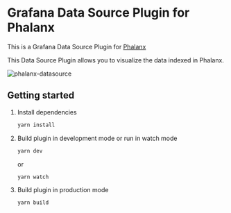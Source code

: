 # Grafana Data Source Plugin for Phalanx

This is a Grafana Data Source Plugin for [Phalanx](https://github.com/mosuka/phalanx)

This Data Source Plugin allows you to visualize the data indexed in Phalanx.

![phalanx-datasource](https://user-images.githubusercontent.com/970948/152789945-2e398ba3-9964-417a-b745-c0ab8d936b4d.png)



## Getting started

1. Install dependencies

   ```bash
   yarn install
   ```

2. Build plugin in development mode or run in watch mode

   ```bash
   yarn dev
   ```

   or

   ```bash
   yarn watch
   ```

3. Build plugin in production mode

   ```bash
   yarn build
   ```
